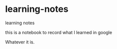 # learning-notes
learning notes

this is a notebook to record what I learned in google

Whatever it is.
